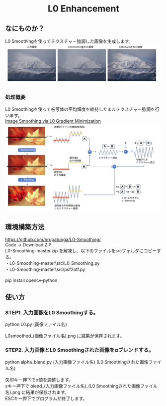<html lang="ja">
    <head>
        <meta charset="utf-8" />
    </head>
    <body>
        <h1><center>L0 Enhancement</center></h1>
        <h2>なにものか？</h2>
        <p>
            L0 Smoothingを使ってテクスチャー強調した画像を生成します。<br>
            <img src="images/L0enhancement1.svg"><br>
        </p>
        <h3>処理概要</h3>
        <p>
            L0 Smoothingを使って被写体の平均輝度を維持したままテクスチャー強調を行います。<br>
            <a href="https://www.cse.cuhk.edu.hk/~leojia/papers/L0smooth_Siggraph_Asia2011.pdf">Image Smoothing via L0 Gradient Minimization</a><br>
            <img src="images/L0enhancement2.svg"><br>
        </p>
        <h2>環境構築方法</h2>
        <p>
            <a href="https://github.com/nrupatunga/L0-Smoothing/">https://github.com/nrupatunga/L0-Smoothing/</a><br>
            Code → Download ZIP<br>
            L0-Smoothing-master.zip を解凍し、以下のファイルをsrcフォルダにコピーする。<br>
            ・L0-Smoothing-master\src\L0_Smoothing.py<br>
            ・L0-Smoothing-master\src\psf2otf.py<br>
            <br>
            pip install opencv-python<br>
        </p>
        <h2>使い方</h2>
        <h3>STEP1. 入力画像をL0 Smoothingする。</h3>
        <p>
            python L0.py (画像ファイル名)<br>
            <br>
            L0smoothed_(画像ファイル名).png に結果が保存されます。
        </p>
        <h3>STEP2. 入力画像とL0 Smoothingされた画像をαブレンドする。</h3>
        <p>
            python alpha_blend.py (入力画像ファイル名) (L0 Smoothingされた画像ファイル名)<br>
            <br>
            矢印キー押下でα値を調整します。<br>
            sキー押下で blend_(入力画像ファイル名)_(L0 Smoothingされた画像ファイル名).png に結果が保存されます。<br>
            ESCキー押下でプログラムが終了します。
        </p>
    </body>
